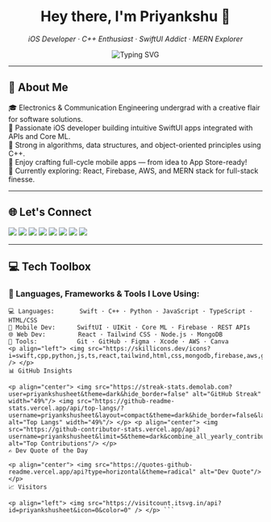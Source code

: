 <!-- ✨ Interactive & Modern GitHub README for Priyankshu Sheet -->

<h1 align="center">Hey there, I'm Priyankshu 👋</h1>
<p align="center">
  <i>iOS Developer · C++ Enthusiast · SwiftUI Addict · MERN Explorer</i>
</p>

<p align="center">
  <img src="https://readme-typing-svg.demolab.com?font=Fira+Code&pause=1000&center=true&vCenter=true&width=435&lines=Aspiring+Software+Engineer;SwiftUI+%2B+Core+ML+Dev;DSA+%7C+C%2B%2B+%7C+Swift;Always+Building+Something+Cool!+🚀" alt="Typing SVG" />
</p>

---

## 💫 About Me

🎓 Electronics & Communication Engineering undergrad with a creative flair for software solutions.  
📱 Passionate iOS developer building intuitive SwiftUI apps integrated with APIs and Core ML.  
🧠 Strong in algorithms, data structures, and object-oriented principles using C++.  
🚀 Enjoy crafting full-cycle mobile apps — from idea to App Store-ready!  
🌱 Currently exploring: React, Firebase, AWS, and MERN stack for full-stack finesse.

---

## 🌐 Let's Connect

<p align="left">
  <a href="https://linkedin.com/in/priyankshusheet"><img src="https://img.shields.io/badge/LinkedIn-%230077B5.svg?logo=linkedin&logoColor=white"/></a>
  <a href="https://instagram.com/priyanshutherevealer"><img src="https://img.shields.io/badge/Instagram-%23E4405F.svg?logo=instagram&logoColor=white"/></a>
  <a href="https://x.com/priyanshureveal"><img src="https://img.shields.io/badge/X-black.svg?logo=X&logoColor=white"/></a>
  <a href="https://youtube.com/@swiftapplab_priyankshusheet"><img src="https://img.shields.io/badge/YouTube-%23FF0000.svg?logo=youtube&logoColor=white"/></a>
  <a href="https://www.behance.net/priyankreveale"><img src="https://img.shields.io/badge/Behance-1769ff?logo=behance&logoColor=white"/></a>
  <a href="https://www.quora.com/profile/Priyanshu-The-Revealer"><img src="https://img.shields.io/badge/Quora-%23B92B27.svg?logo=Quora&logoColor=white"/></a>
  <a href="https://stackoverflow.com/users/29435209/priyankshu-sheet"><img src="https://img.shields.io/badge/StackOverflow-FE7A16?logo=stackoverflow&logoColor=white"/></a>
  <a href="https://codepen.io/priyankshusheet"><img src="https://img.shields.io/badge/Codepen-000000.svg?logo=codepen&logoColor=white"/></a>
</p>

---

## 💻 Tech Toolbox

### 🔧 Languages, Frameworks & Tools I Love Using:

```text
💻 Languages:       Swift · C++ · Python · JavaScript · TypeScript · HTML/CSS
📱 Mobile Dev:      SwiftUI · UIKit · Core ML · Firebase · REST APIs
🌐 Web Dev:         React · Tailwind CSS · Node.js · MongoDB
🧰 Tools:           Git · GitHub · Figma · Xcode · AWS · Canva
<p align="left"> <img src="https://skillicons.dev/icons?i=swift,cpp,python,js,ts,react,tailwind,html,css,mongodb,firebase,aws,git,github,figma,canva&theme=dark" /> </p>
📊 GitHub Insights

<p align="center"> <img src="https://streak-stats.demolab.com?user=priyankshusheet&theme=dark&hide_border=false" alt="GitHub Streak" width="49%"/> <img src="https://github-readme-stats.vercel.app/api/top-langs/?username=priyankshusheet&layout=compact&theme=dark&hide_border=false&langs_count=10" alt="Top Langs" width="49%"/> </p> <p align="center"> <img src="https://github-contributor-stats.vercel.app/api?username=priyankshusheet&limit=5&theme=dark&combine_all_yearly_contributions=true" alt="Top Contributions"/> </p>
✍️ Dev Quote of the Day

<p align="center"> <img src="https://quotes-github-readme.vercel.app/api?type=horizontal&theme=radical" alt="Dev Quote"/> </p>
📈 Visitors

<p align="left"> <img src="https://visitcount.itsvg.in/api?id=priyankshusheet&icon=0&color=0" /> </p> ```

